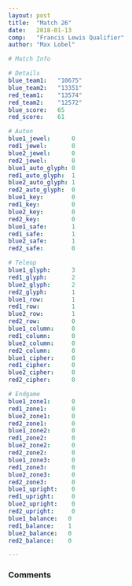 ```yaml
---
layout: post
title:  "Match 26"
date:   2018-01-13
comp:   "Francis Lewis Qualifier"
author: "Max Lobel"

# Match Info

# Details
blue_team1:   "10675"
blue_team2:   "13351"
red_team1:    "13574"
red_team2:    "12572"
blue_score:   65
red_score:    61

# Auton
blue1_jewel:      0
red1_jewel:       0
blue2_jewel:      0
red2_jewel:       0
blue1_auto_glyph: 0
red1_auto_glyph:  1
blue2_auto_glyph: 1
red2_auto_glyph:  0
blue1_key:        0
red1_key:         0
blue2_key:        0
red2_key:         0
blue1_safe:       1
red1_safe:        1
blue2_safe:       1
red2_safe:        0

# Teleop
blue1_glyph:      3
red1_glyph:       2
blue2_glyph:      2
red2_glyph:       1
blue1_row:        1
red1_row:         1
blue2_row:        1
red2_row:         0
blue1_column:     0
red1_column:      0
blue2_column:     0
red2_column:      0
blue1_cipher:     0
red1_cipher:      0
blue2_cipher:     0
red2_cipher:      0

# Endgame
blue1_zone1:      0
red1_zone1:       0
blue2_zone1:      0
red2_zone1:       0
blue1_zone2:      0
red1_zone2:       0
blue2_zone2:      0
red2_zone2:       0
blue1_zone3:      0
red1_zone3:       0
blue2_zone3:      0
red2_zone3:       0
blue1_upright:    0
red1_upright:     0
blue2_upright:    0
red2_upright:     0
blue1_balance:   0
red1_balance:    1
blue2_balance:   0
red2_balance:    0

---
```


### Comments
